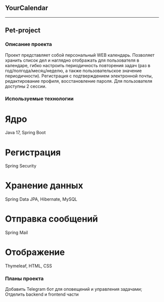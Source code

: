 ## YourCalendar
---
Pet-project 
---
### Описание проекта
Проект представляет собой персональный WEB календарь. 
Позволяет хранить список дел и наглядно отображать для пользователя в календаре, гибко настроить периодичность повторения задач (раз в год/полгода/месяц/неделю, а также пользовательское значение периодичности). 
Регистрация с подтверждением электронной почты, редактирование профиля, восстановление пароля. 
Для пользователя доступны 2 сессии. 


### Используемые технологии 
# Ядро
Java 17, Spring Boot
# Регистрация 
Spring Security
# Хранение данных
Spring Data JPA, Hibernate, MySQL
# Отправка сообщений
Spring Mail
# Отображение
Thymeleaf, HTML, CSS

### Планы проекта
Добавить Telegram бот для оповещений и управления задачами;
Отделить backend и frontend части

